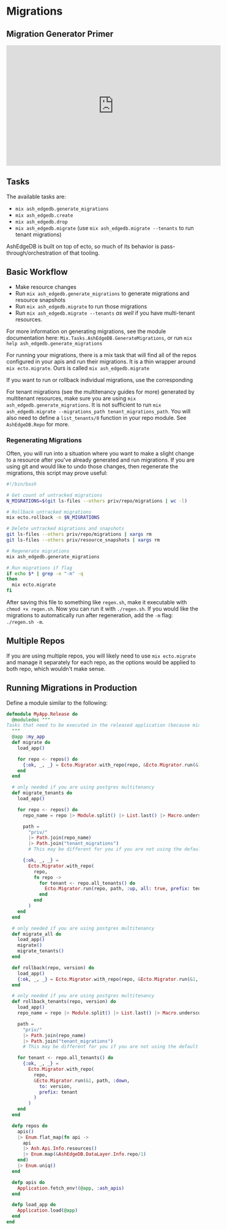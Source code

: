 # Migrations

## Migration Generator Primer

<iframe width="560" height="315" src="https://www.youtube.com/embed/GtsL_lIis4Q?si=5G6-5ckzBEzL4zko" title="YouTube video player" frameborder="0" allow="accelerometer; autoplay; clipboard-write; encrypted-media; gyroscope; picture-in-picture; web-share" allowfullscreen></iframe>

## Tasks

The available tasks are:

- `mix ash_edgedb.generate_migrations`
- `mix ash_edgedb.create`
- `mix ash_edgedb.drop`
- `mix ash_edgedb.migrate` (use `mix ash_edgedb.migrate --tenants` to run tenant migrations)

AshEdgeDB is built on top of ecto, so much of its behavior is pass-through/orchestration of that tooling.

## Basic Workflow

- Make resource changes
- Run `mix ash_edgedb.generate_migrations` to generate migrations and resource snapshots
- Run `mix ash_edgedb.migrate` to run those migrations
- Run `mix ash_edgedb.migrate --tenants` _as well_ if you have multi-tenant resources.

For more information on generating migrations, see the module documentation here:
`Mix.Tasks.AshEdgeDB.GenerateMigrations`, or run `mix help ash_edgedb.generate_migrations`

For running your migrations, there is a mix task that will find all of the repos configured in your apis and run their
migrations. It is a thin wrapper around `mix ecto.migrate`. Ours is called `mix ash_edgedb.migrate`

If you want to run or rollback individual migrations, use the corresponding

For tenant migrations (see the multitenancy guides for more) generated by multitenant resources, make sure you are using
`mix ash_edgedb.generate_migrations`. It is not sufficient to run `mix ash_edgedb.migrate --migrations_path tenant_migrations_path`. You will also need to define a `list_tenants/0` function in your repo module. See `AshEdgeDB.Repo` for more.

### Regenerating Migrations

Often, you will run into a situation where you want to make a slight change to a resource after you've already generated and run migrations. If you are using git and would like to undo those changes, then regenerate the migrations, this script may prove useful:

```bash
#!/bin/bash

# Get count of untracked migrations
N_MIGRATIONS=$(git ls-files --others priv/repo/migrations | wc -l)

# Rollback untracked migrations
mix ecto.rollback -n $N_MIGRATIONS

# Delete untracked migrations and snapshots
git ls-files --others priv/repo/migrations | xargs rm
git ls-files --others priv/resource_snapshots | xargs rm

# Regenerate migrations
mix ash_edgedb.generate_migrations

# Run migrations if flag
if echo $* | grep -e "-m" -q
then
  mix ecto.migrate
fi
```

After saving this file to something like `regen.sh`, make it executable with `chmod +x regen.sh`. Now you can run it with `./regen.sh`. If you would like the migrations to automatically run after regeneration, add the `-m` flag: `./regen.sh -m`.

## Multiple Repos

If you are using multiple repos, you will likely need to use `mix ecto.migrate` and manage it separately for each repo, as the options would
be applied to both repo, which wouldn't make sense.

## Running Migrations in Production

Define a module similar to the following:

```elixir
defmodule MyApp.Release do
  @moduledoc """
Tasks that need to be executed in the released application (because mix is not present in releases).
  """
  @app :my_app
  def migrate do
    load_app()

    for repo <- repos() do
      {:ok, _, _} = Ecto.Migrator.with_repo(repo, &Ecto.Migrator.run(&1, :up, all: true))
    end
  end

  # only needed if you are using postgres multitenancy
  def migrate_tenants do
    load_app()

    for repo <- repos() do
      repo_name = repo |> Module.split() |> List.last() |> Macro.underscore()

      path =
        "priv/"
        |> Path.join(repo_name)
        |> Path.join("tenant_migrations")
        # This may be different for you if you are not using the default tenant migrations

      {:ok, _, _} =
        Ecto.Migrator.with_repo(
          repo,
          fn repo ->
            for tenant <- repo.all_tenants() do
              Ecto.Migrator.run(repo, path, :up, all: true, prefix: tenant)
            end
          end
        )
    end
  end

  # only needed if you are using postgres multitenancy
  def migrate_all do
    load_app()
    migrate()
    migrate_tenants()
  end

  def rollback(repo, version) do
    load_app()
    {:ok, _, _} = Ecto.Migrator.with_repo(repo, &Ecto.Migrator.run(&1, :down, to: version))
  end

  # only needed if you are using postgres multitenancy
  def rollback_tenants(repo, version) do
    load_app()
    repo_name = repo |> Module.split() |> List.last() |> Macro.underscore()

    path =
      "priv/"
      |> Path.join(repo_name)
      |> Path.join("tenant_migrations")
      # This may be different for you if you are not using the default tenant migrations

    for tenant <- repo.all_tenants() do
      {:ok, _, _} =
        Ecto.Migrator.with_repo(
          repo,
          &Ecto.Migrator.run(&1, path, :down,
            to: version,
            prefix: tenant
          )
        )
    end
  end

  defp repos do
    apis()
    |> Enum.flat_map(fn api ->
      api
      |> Ash.Api.Info.resources()
      |> Enum.map(&AshEdgeDB.DataLayer.Info.repo/1)
    end)
    |> Enum.uniq()
  end

  defp apis do
    Application.fetch_env!(@app, :ash_apis)
  end

  defp load_app do
    Application.load(@app)
  end
end
```
